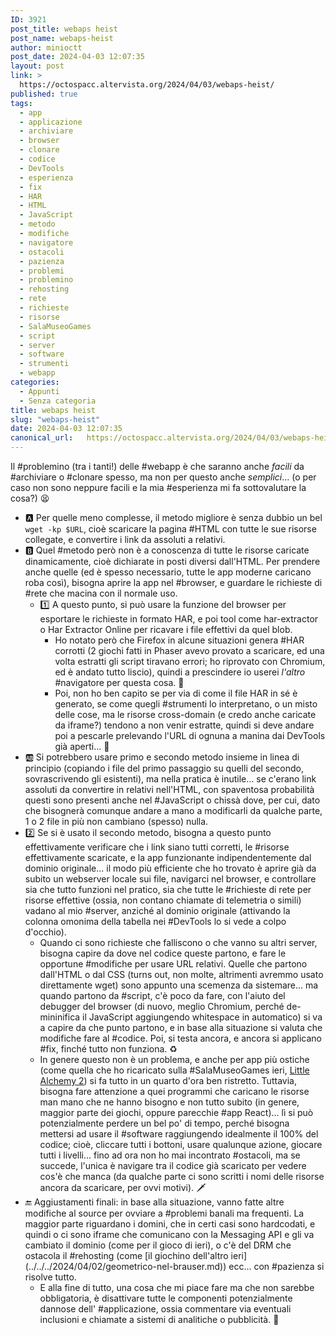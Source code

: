 ```yaml
---
ID: 3921
post_title: webaps heist
post_name: webaps-heist
author: minioctt
post_date: 2024-04-03 12:07:35
layout: post
link: >
  https://octospacc.altervista.org/2024/04/03/webaps-heist/
published: true
tags:
  - app
  - applicazione
  - archiviare
  - browser
  - clonare
  - codice
  - DevTools
  - esperienza
  - fix
  - HAR
  - HTML
  - JavaScript
  - metodo
  - modifiche
  - navigatore
  - ostacoli
  - pazienza
  - problemi
  - problemino
  - rehosting
  - rete
  - richieste
  - risorse
  - SalaMuseoGames
  - script
  - server
  - software
  - strumenti
  - webapp
categories:
  - Appunti
  - Senza categoria
title: webaps heist
slug: "webaps-heist"
date: 2024-04-03 12:07:35
canonical_url:   https://octospacc.altervista.org/2024/04/03/webaps-heist/
---
```

<!-- wp:paragraph -->
<p markdown="1">Il #problemino (tra i tanti!) delle #webapp è che saranno anche <em>facili</em> da #archiviare o #clonare spesso, ma non per questo anche <em>semplici</em>... (o per caso non sono neppure facili e la mia #esperienza mi fa sottovalutare la cosa?) 😫</p>
<!-- /wp:paragraph -->

<!-- wp:list -->
<ul><!-- wp:list-item -->
<li>🅰️ Per quelle meno complesse, il metodo migliore è senza dubbio un bel <code>wget -kp $URL</code>, cioè scaricare la pagina #HTML con tutte le sue risorse collegate, e convertire i link da assoluti a relativi.</li>
<!-- /wp:list-item -->

<!-- wp:list-item -->
<li>🅱️ Quel #metodo però non è a conoscenza di tutte le risorse caricate dinamicamente, cioè dichiarate in posti diversi dall'HTML. Per prendere anche quelle (ed è spesso necessario, tutte le app moderne caricano roba così), bisogna aprire la app nel #browser, e guardare le richieste di #rete che macina con il normale uso.<!-- wp:list -->
<ul><!-- wp:list-item -->
<li>1️⃣ A questo punto, si può usare la funzione del browser per esportare le richieste in formato HAR, e poi tool come har-extractor o Har Extractor Online per ricavare i file effettivi da quel blob.<!-- wp:list -->
<ul><!-- wp:list-item -->
<li>Ho notato però che Firefox in alcune situazioni genera #HAR corrotti (2 giochi fatti in Phaser avevo provato a scaricare, ed una volta estratti gli script tiravano errori; ho riprovato con Chromium, ed è andato tutto liscio), quindi a prescindere io userei <em>l'altro</em> #navigatore per questa cosa. 🥴</li>
<!-- /wp:list-item -->

<!-- wp:list-item -->
<li>Poi, non ho ben capito se per via di come il file HAR in sé è generato, se come quegli #strumenti lo interpretano, o un misto delle cose, ma le risorse cross-domain (e credo anche caricate da iframe?) tendono a non venir estratte, quindi si deve andare poi a pescarle prelevando l'URL di ognuna a manina dai DevTools già aperti... 🤧</li>
<!-- /wp:list-item --></ul>
<!-- /wp:list --></li>
<!-- /wp:list-item --></ul>
<!-- /wp:list --></li>
<!-- /wp:list-item -->

<!-- wp:list-item -->
<li>🆎 Si potrebbero usare primo e secondo metodo insieme in linea di principio (copiando i file del primo passaggio su quelli del secondo, sovrascrivendo gli esistenti), ma nella pratica è inutile... se c'erano link assoluti da convertire in relativi nell'HTML, con spaventosa probabilità questi sono presenti anche nel #JavaScript o chissà dove, per cui, dato che bisognerà comunque andare a mano a modificarli da qualche parte, 1 o 2 file in più non cambiano (spesso) nulla.</li>
<!-- /wp:list-item -->

<!-- wp:list-item -->
<li>2️⃣ Se si è usato il secondo metodo, bisogna a questo punto effettivamente verificare che i link siano tutti corretti, le #risorse effettivamente scaricate, e la app funzionante indipendentemente dal dominio originale... il modo più efficiente che ho trovato è aprire già da subito un webserver locale sui file, navigarci nel browser, e controllare sia che tutto funzioni nel pratico, sia che tutte le #richieste di rete per risorse effettive (ossia, non contano chiamate di telemetria o simili) vadano al mio #server, anziché al dominio originale (attivando la colonna omonima della tabella nei #DevTools lo si vede a colpo d'occhio).<!-- wp:list -->
<ul><!-- wp:list-item -->
<li>Quando ci sono richieste che falliscono o che vanno su altri server, bisogna capire da dove nel codice queste partono, e fare le opportune #modifiche per usare URL relativi. Quelle che partono dall'HTML o dal CSS (turns out, non molte, altrimenti avremmo usato direttamente wget) sono appunto una scemenza da sistemare... ma quando partono da #script, c'è poco da fare, con l'aiuto del debugger del browser (di nuovo, meglio Chromium, perché de-mininifica il JavaScript aggiungendo whitespace in automatico) si va a capire da che punto partono, e in base alla situazione si valuta che modifiche fare al #codice. Poi, si testa ancora, e ancora si applicano #fix, finché tutto non funziona. ♻️</li>
<!-- /wp:list-item -->

<!-- wp:list-item -->
<li>In genere questo non è un problema, e anche per app più ostiche (come quella che ho ricaricato sulla #SalaMuseoGames ieri, <a href="https://gamingshitposting.github.io/SalaMuseoGames/2024/04/02/little-alchemy-2/">Little Alchemy 2</a>) si fa tutto in un quarto d'ora ben ristretto. Tuttavia, bisogna fare attenzione a quei programmi che caricano le risorse man mano che ne hanno bisogno e non tutto subito (in genere, maggior parte dei giochi, oppure parecchie #app React)... lì si può potenzialmente perdere un bel po' di tempo, perché bisogna mettersi ad usare il #software raggiungendo idealmente il 100% del codice; cioè, cliccare tutti i bottoni, usare qualunque azione, giocare tutti i livelli... fino ad ora non ho mai incontrato #ostacoli, ma se succede, l'unica è navigare tra il codice già scaricato per vedere cos'è che manca (da qualche parte ci sono scritti i nomi delle risorse ancora da scaricare, per ovvi motivi). 🗡️</li>
<!-- /wp:list-item --></ul>
<!-- /wp:list --></li>
<!-- /wp:list-item -->

<!-- wp:list-item -->
<li>🔚 Aggiustamenti finali: in base alla situazione, vanno fatte altre modifiche al source per ovviare a #problemi banali ma frequenti. La maggior parte riguardano i domini, che in certi casi sono hardcodati, e quindi o ci sono iframe che comunicano con la Messaging API e gli va cambiato il dominio (come per il gioco di ieri), o c'è del DRM che ostacola il #rehosting (come [il giochino dell'altro ieri](../../../2024/04/02/geometrico-nel-brauser.md)) ecc... con #pazienza si risolve tutto.<!-- wp:list -->
<ul><!-- wp:list-item -->
<li>E alla fine di tutto, una cosa che mi piace fare ma che non sarebbe obbligatoria, è disattivare tutte le componenti potenzialmente dannose dell' #applicazione, ossia commentare via eventuali inclusioni e chiamate a sistemi di analitiche o pubblicità. 🚯</li>
<!-- /wp:list-item --></ul>
<!-- /wp:list --></li>
<!-- /wp:list-item --></ul>
<!-- /wp:list -->